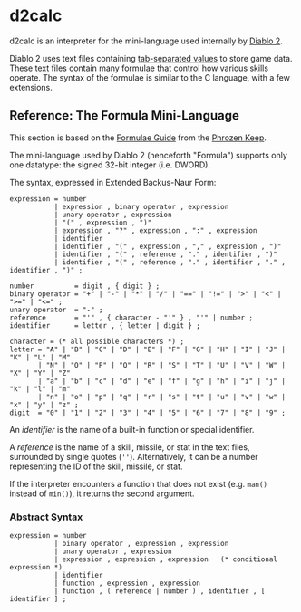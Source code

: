 # d2calc

d2calc is an interpreter for the mini-language used internally by [Diablo 2].

Diablo 2 uses text files containing [tab-separated values] to store game data.
These text files contain many formulae that control how various skills operate.
The syntax of the formulae is similar to the C language, with a few extensions.

[Diablo 2]: https://en.wikipedia.org/wiki/Diablo_II
[tab-separated values]: https://en.wikipedia.org/wiki/Tab-separated_values

## Reference: The Formula Mini-Language

This section is based on the [Formulae Guide] from the [Phrozen Keep].

[Formulae Guide]: https://d2mods.info/forum/kb/viewarticle?a=371
[Phrozen Keep]: https://d2mods.info/

The mini-language used by Diablo 2 (henceforth "Formula") supports only one
datatype: the signed 32-bit integer (i.e. DWORD).

The syntax, expressed in Extended Backus-Naur Form:

```ebnf
expression = number
           | expression , binary operator , expression
           | unary operator , expression
           | "(" , expression , ")"
           | expression , "?" , expression , ":" , expression
           | identifier
           | identifier , "(" , expression , "," , expression , ")"
           | identifier , "(" , reference , "." , identifier , ")"
           | identifier , "(" , reference , "." , identifier , "." , identifier , ")" ;

number          = digit , { digit } ;
binary operator = "+" | "-" | "*" | "/" | "==" | "!=" | ">" | "<" | ">=" | "<=" ;
unary operator  = "-" ;
reference       = "'" , { character - "'" } , "'" | number ;
identifier      = letter , { letter | digit } ;

character = (* all possible characters *) ;
letter = "A" | "B" | "C" | "D" | "E" | "F" | "G" | "H" | "I" | "J" | "K" | "L" | "M"
       | "N" | "O" | "P" | "Q" | "R" | "S" | "T" | "U" | "V" | "W" | "X" | "Y" | "Z"
       | "a" | "b" | "c" | "d" | "e" | "f" | "g" | "h" | "i" | "j" | "k" | "l" | "m"
       | "n" | "o" | "p" | "q" | "r" | "s" | "t" | "u" | "v" | "w" | "x" | "y" | "z" ;
digit  = "0" | "1" | "2" | "3" | "4" | "5" | "6" | "7" | "8" | "9" ;
```

An *identifier* is the name of a built-in function or special identifier.

A *reference* is the name of a skill, missile, or stat in the text files,
surrounded by single quotes (`''`). Alternatively, it can be a number
representing the ID of the skill, missile, or stat.

If the interpreter encounters a function that does not exist (e.g. `man()`
instead of `min()`), it returns the second argument.

### Abstract Syntax

```ebnf
expression = number
           | binary operator , expression , expression
           | unary operator , expression
           | expression , expression , expression   (* conditional expression *)
           | identifier
           | function , expression , expression
           | function , ( reference | number ) , identifier , [ identifier ] ;
```
